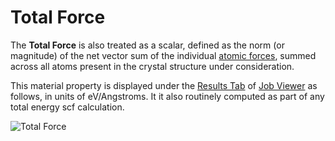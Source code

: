 # Total Force

The **Total Force** is also treated as a scalar, defined as the norm (or magnitude) of the net vector sum of the individual [atomic forces](../non-scalar/atomic.md), summed across all atoms present in the crystal structure under consideration.

This material property is displayed under the [Results Tab](/jobs/ui/results-tab.md) of [Job Viewer](/jobs/ui/viewer.md) as follows, in units of eV/Angstroms. It it also routinely computed as part of any total energy scf calculation.

![Total Force](/images/total-force.png "Total Force")
